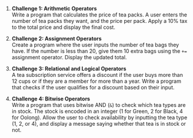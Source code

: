 
1. **Challenge 1: Arithmetic Operators**\
   Write a program that calculates the price of tea packs. A user enters the number of tea packs they want, and the price per pack. Apply a 10% tax to the total price and display the final cost.

2. **Challenge 2: Assignment Operators**\
   Create a program where the user inputs the number of tea bags they have. If the number is less than 20, give them 10 extra bags using the `+=` assignment operator. Display the updated total.

3. **Challenge 3: Relational and Logical Operators**\
   A tea subscription service offers a discount if the user buys more than 12 cups or if they are a member for more than a year. Write a program that checks if the user qualifies for a discount based on their input.

4. **Challenge 4: Bitwise Operators**\
   Write a program that uses bitwise AND (`&`) to check which tea types are in stock. The stock is encoded in an integer (1 for Green, 2 for Black, 4 for Oolong). Allow the user to check availability by inputting the tea type (1, 2, or 4), and display a message saying whether that tea is in stock or not.